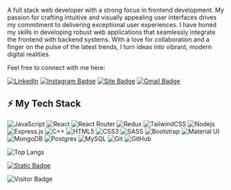

A full stack web developer with a strong focus in frontend development. My passion for crafting intuitive and visually appealing user interfaces drives my commitment to delivering exceptional user experiences. I have honed my skills in developing robust web applications that seamlessly integrate the frontend with backend systems. With a love for collaboration and a finger on the pulse of the latest trends, I turn ideas into vibrant, modern digital realities.



Feel free to connect with me here:

[![LinkedIn](https://img.shields.io/badge/vikashyadav-%230077B5.svg?style=flat-square&logo=linkedin&logoColor=white)](https://www.linkedin.com/in/yvikash/)
[![Instagram Badge](https://img.shields.io/badge/-yvikash18-purple?style=flat-square&logo=instagram&logoColor=white)](https://instagram.com/yvikash18)
[![Site Badge](https://img.shields.io/badge/-https://vikash.pages.dev-blue?style=flat-square&logo=weblate&logoColor=white)](https://vikash.pages.dev/)
[![Gmail Badge](https://img.shields.io/badge/-yvikash880@gmail.com-c14438?style=flat-square&logo=Gmail&logoColor=white)](mailto:yvikash880@gmail.com)

## ⚡ My Tech Stack

![JavaScript](https://img.shields.io/badge/-JavaScript-black?style=flat-square&logo=javascript)
![React](https://img.shields.io/badge/-React-black?style=flat-square&logo=react)
![React Router](https://img.shields.io/badge/React_Router-CA4245?style=flat-square&logo=react-router&logoColor=white)
![Redux](https://img.shields.io/badge/redux-%23593d88.svg?style=flat-square&logo=redux&logoColor=white)
![TailwindCSS](https://img.shields.io/badge/-TailwindCSS-%231a202c?style=flat-square&logo=tailwind-css)
![Nodejs](https://img.shields.io/badge/-Nodejs-black?style=flat-square&logo=Node.js)
![Express.js](https://img.shields.io/badge/express.js-%23404d59.svg?style=flat-square&logo=express&logoColor=%2361DAFB)
![C++](https://img.shields.io/badge/-C++-00599C?style=flat-square&logo=c)
![HTML5](https://img.shields.io/badge/-HTML5-E34F26?style=flat-square&logo=html5&logoColor=white)
![CSS3](https://img.shields.io/badge/-CSS3-1572B6?style=flat-square&logo=css3)
![SASS](https://img.shields.io/badge/SASS-hotpink.svg?style=flat-square&logo=SASS&logoColor=white)
![Bootstrap](https://img.shields.io/badge/-Bootstrap-563D7C?style=flat-square&logo=bootstrap)
![Material UI](https://img.shields.io/badge/Material%20UI-007FFF?style=flat-square&logo=mui&logoColor=white)
![MongoDB](https://img.shields.io/badge/-MongoDB-black?style=flat-square&logo=mongodb)
![Postgres](https://img.shields.io/badge/postgres-%23316192.svg?style=flat-square&logo=postgresql&logoColor=white)
![MySQL](https://img.shields.io/badge/-MySQL-black?style=flat-square&logo=mysql)
![Git](https://img.shields.io/badge/-Git-black?style=flat-square&logo=git)
![GitHub](https://img.shields.io/badge/-GitHub-181717?style=flat-square&logo=github)

![Top Langs](https://github-readme-stats.vercel.app/api/top-langs/?username=yvikash18&hide=TeX&layout=compact&theme=gruvbox)

[![Static Badge](https://img.shields.io/badge/Checkout%20My%20Portfolio%20Here%3A-vikash.pages.dev-darkred?style=for-the-badge)](https://vikash.pages.dev/)

![Visitor Badge](https://visitor-badge.laobi.icu/badge?page_id=yvikash18.yvikash18)
